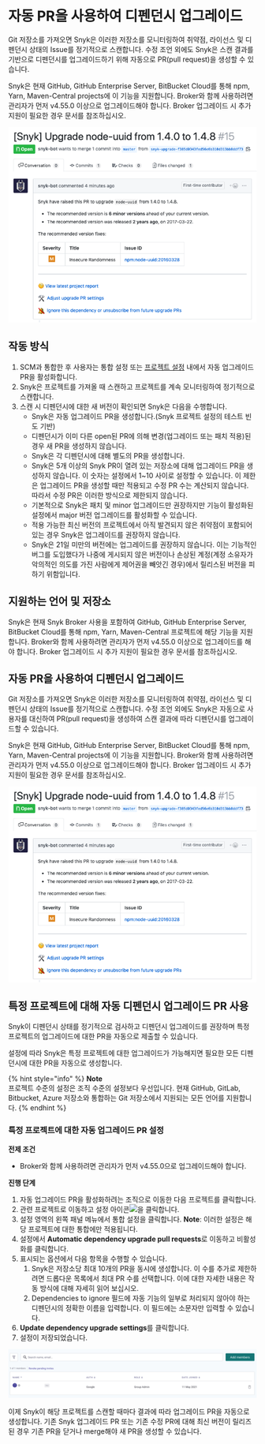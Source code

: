 # 자동 PR을 사용하여 디펜던시 업그레이드

Git 저장소를 가져오면 Snyk은 이러한 저장소를 모니터링하여 취약점, 라이선스 및 디펜던시 상태의 Issue를 정기적으로 스캔합니다. 수정 조언 외에도 Snyk은 스캔 결과를 기반으로 디펜던시를 업그레이드하기 위해 자동으로 PR(pull request)을 생성할 수 있습니다.

Snyk은 현재 GitHub, GitHub Enterprise Server, BitBucket Cloud를 통해 npm, Yarn, Maven-Central projects에 이 기능을 지원합니다. Broker와 함께 사용하려면 관리자가 먼저 v4.55.0 이상으로 업그레이드해야 합니다. Broker 업그레이드 시 추가 지원이 필요한 경우 문서를 참조하십시오.

![](<../../../.gitbook/assets/image (8) (2) (4) (4) (4) (6) (3) (1) (1) (1) (4).png>)

## 작동 방식

1. SCM과 통합한 후 사용자는 통합 설정 또는 [프로젝트 설정](upgrading-dependencies-with-automatic-prs.md) 내에서 자동 업그레이드 PR을 활성화합니다.
2. Snyk은 프로젝트를 가져올 때 스캔하고 프로젝트를 계속 모니터링하여 정기적으로 스캔합니다.
3. 스캔 시 디펜던시에 대한 새 버전이 확인되면 Snyk은 다음을 수행합니다.
   * Snyk은 자동 업그레이드 PR을 생성합니다.(Snyk 프로젝트 설정의 테스트 빈도 기반)
   * 디펜던시가 이미 다른 open된 PR에 의해 변경(업그레이드 또는 패치 적용)된 경우 새 PR을 생성하지 않습니다.
   * Snyk은 각 디펜던시에 대해 별도의 PR을 생성합니다.
   * Snyk은 5개 이상의 Snyk PR이 열려 있는 저장소에 대해 업그레이드 PR을 생성하지 않습니다. 이 숫자는 설정에서 1\~10 사이로 설정할 수 있습니다. 이 제한은 업그레이드 PR을 생성할 때만 적용되고 수정 PR 수는 계산되지 않습니다. 따라서 수정 PR은 이러한 방식으로 제한되지 않습니다.
   * 기본적으로 Snyk은 패치 및 minor 업그레이드만 권장하지만 기능이 활성화된 설정에서 major 버전 업그레이드를 활성화할 수 있습니다.
   * 적용 가능한 최신 버전의 프로젝트에서 아직 발견되지 않은 취약점이 포함되어 있는 경우 Snyk은 업그레이드를 권장하지 않습니다.
   * Snyk은 21일 미만의 버전에는 업그레이드를 권장하지 않습니다. 이는 기능적인 버그를 도입했다가 나중에 게시되지 않은 버전이나 손상된 계정(계정 소유자가 악의적인 의도를 가진 사람에게 제어권을 빼앗긴 경우)에서 릴리스된 버전을 피하기 위함입니다.

## 지원하는 언어 및 저장소

Snyk은 현재 Snyk Broker 사용을 포함하여 GitHub, GitHub Enterprise Server, BitBucket Cloud를 통해 npm, Yarn, Maven-Central 프로젝트에 해당 기능을 지원합니다. Broker와 함께 사용하려면 관리자가 먼저 v4.55.0 이상으로 업그레이드를 해야 합니다. Broker 업그레이드 시 추가 지원이 필요한 경우 문서를 참조하십시오.

## 자동 PR을 사용하여 디펜던시 업그레이드

Git 저장소를 가져오면 Snyk은 이러한 저장소를 모니터링하여 취약점, 라이선스 및 디펜던시 상태의 Issue를 정기적으로 스캔합니다. 수정 조언 외에도 Snyk은 자동으로 사용자를 대신하여 PR(pull request)을 생성하여 스캔 결과에 따라 디펜던시를 업그레이드할 수 있습니다.

Snyk은 현재 GitHub, GitHub Enterprise Server, BitBucket Cloud를 통해 npm, Yarn, Maven-Central projects에 이 기능을 지원합니다. Broker와 함께 사용하려면 관리자가 먼저 v4.55.0 이상으로 업그레이드해야 합니다. Broker 업그레이드 시 추가 지원이 필요한 경우 문서를 참조하십시오.

![](<../../../.gitbook/assets/image (8) (2) (4) (4) (4) (6) (3) (1) (1) (1) (2).png>)

## 특정 프로젝트에 대해 자동 디펜던시 업그레이드 PR 사용

Snyk이 디펜던시 상태를 정기적으로 검사하고 디펜던시 업그레이드를 권장하며 특정 프로젝트의 업그레이드에 대한 PR을 자동으로 제출할 수 있습니다.

설정에 따라 Snyk은 특정 프로젝트에 대한 업그레이드가 가능해지면 필요한 모든 디펜던시에 대한 PR을 자동으로 생성합니다.

{% hint style="info" %}
**Note**\
프로젝트 수준의 설정은 조직 수준의 설정보다 우선입니다. 현재 GitHub, GitLab, Bitbucket, Azure 저장소와 통합하는 Git 저장소에서 지원되는 모든 언어를 지원합니다.
{% endhint %}

### 특정 프로젝트에 대한 자동 업그레이드 PR 설정

**전제 조건**

* Broker와 함께 사용하려면 관리자가 먼저 v4.55.0으로 업그레이드해야 합니다.

**진행 단계**

1. 자동 업그레이드 PR을 활성화하려는 조직으로 이동한 다음 프로젝트를 클릭합니다.
2. 관련 프로젝트로 이동하고 설정 아이콘![](../../../.gitbook/assets/cog\_icon.png)을 클릭합니다.
3. 설정 영역의 왼쪽 패널 메뉴에서 통합 설정을 클릭합니다. **Note**: 이러한 설정은 해당 프로젝트에 대한 통합에만 적용됩니다.
4. 설정에서 **Automatic dependency upgrade pull requests**로 이동하고 비활성화를 클릭합니다.
5. 표시되는 옵션에서 다음 항목을 수행할 수 있습니다.
   1. Snyk은 저장소당 최대 10개의 PR을 동시에 생성합니다. 이 수를 추가로 제한하려면 드롭다운 목록에서 최대 PR 수를 선택합니다. 이에 대한 자세한 내용은 작동 방식에 대해 자세히 읽어 보십시오.
   2. Dependencies to ignore 필드에 자동 기능의 일부로 처리되지 않아야 하는 디펜던시의 정확한 이름을 입력합니다. 이 필드에는 소문자만 입력할 수 있습니다.
6. **Update dependency upgrade settings**를 클릭합니다.
7. 설정이 저장되었습니다.

![](<../../../.gitbook/assets/image (7).png>)

이제 Snyk이 해당 프로젝트를 스캔할 때마다 결과에 따라 업그레이드 PR을 자동으로 생성합니다. 기존 Snyk 업그레이드 PR 또는 기존 수정 PR에 대해 최신 버전이 릴리즈된 경우 기존 PR을 닫거나 merge해야 새 PR을 생성할 수 있습니다.
